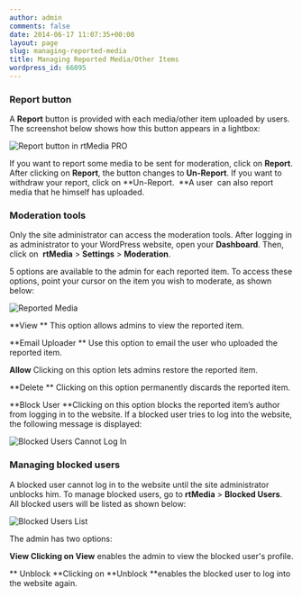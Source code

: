 ```yaml
---
author: admin
comments: false
date: 2014-06-17 11:07:35+00:00
layout: page
slug: managing-reported-media
title: Managing Reported Media/Other Items
wordpress_id: 66095
---
```


### Report button


A **Report** button is provided with each media/other item uploaded by users. The screenshot below shows how this button appears in a lightbox:

![Report button in rtMedia PRO](http://docs.rtcamp.com/wp-content/uploads/2014/06/Reporting-media-in-rtMedia-PRO1.jpg)

If you want to report some media to be sent for moderation, click on **Report**. After clicking on **Report**, the button changes to **Un-Report**. If you want to withdraw your report, click on **Un-Report.  **A user  can also report media that he himself has uploaded.


### Moderation tools


Only the site administrator can access the moderation tools. After logging in as administrator to your WordPress website, open your **Dashboard**. Then, click on  **rtMedia** > **Settings** > **Moderation**.

5 options are available to the admin for each reported item. To access these options, point your cursor on the item you wish to moderate, as shown below:

![Reported Media](http://docs.rtcamp.com/wp-content/uploads/2014/06/Reported-Media.jpg)

**View
** This option allows admins to view the reported item.

**Email Uploader
** Use this option to email the user who uploaded the reported item.

**Allow**
Clicking on this option lets admins restore the reported item.

**Delete
** Clicking on this option permanently discards the reported item.

**Block User
**Clicking on this option blocks the reported item’s author from logging in to the website. If a blocked user tries to log into the website, the following message is displayed:

![Blocked Users Cannot Log In](http://docs.rtcamp.com/wp-content/uploads/2014/06/blocked-user-unable-to-login.jpg)


### Managing blocked users


A blocked user cannot log in to the website until the site administrator unblocks him. To manage blocked users, go to **rtMedia** > **Blocked Users**. All blocked users will be listed as shown below:

![Blocked Users List](http://docs.rtcamp.com/wp-content/uploads/2014/06/Blocked-Users-list.jpg)

The admin has two options:

**View
**Clicking on** View** enables the admin to view the blocked user's profile.

** Unblock
**Clicking on **Unblock **enables the blocked user to log into the website again.


